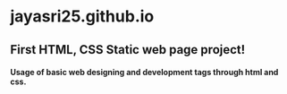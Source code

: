 # jayasri25.github.io
## First HTML, CSS Static web page project!
#### Usage of basic web designing and development tags through html and css.
